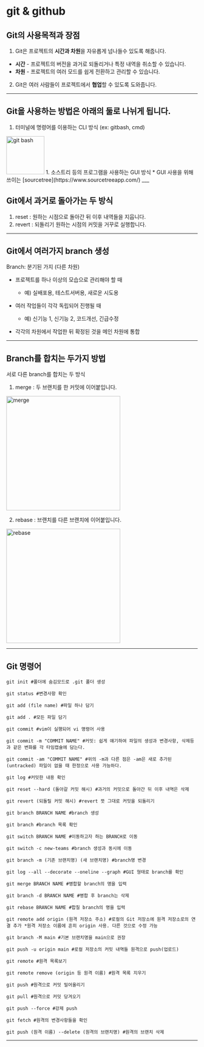 # git & github 

## Git의 사용목적과 장점
1. Git은 프로젝트의 **시간과 차원**을 자유롭게 넘나들수 있도록 해줍니다.
* **시간** - 프로젝트의 버전을 과거로 되돌리거나 특정 내역을 취소할 수 있습니다.
* **차원** - 프로젝트의 여러 모드를 쉽게 전환하고 관리할 수 있습니다.

2. Git은 여러 사람들이 프로젝트에서 **협업**할 수 있도록 도와줍니다.
___

## Git을 사용하는 방법은 아래의 둘로 나뉘게 됩니다. 

  1. 터미널에 명령어를 이용하는 CLI 방식 (ex: gitbash, cmd)
<img src="https://blog.kakaocdn.net/dn/n1QDr/btqCJlFVXg4/QZCZAKcQXNRkRtxB3vnkoK/img.png" alt="git bash" width="100">
  1. 소스트리 등의 프로그램을 사용하는 GUI 방식
* GUI 사용을 위해 쓰이는 [sourcetree](https://www.sourcetreeapp.com/)
___


## Git에서 과거로 돌아가는 두 방식 
1. reset : 원하는 시점으로 돌아간 뒤 이후 내역들을 지웁니다.
2. revert : 되돌리기 원하는 시점의 커밋을 거꾸로 실행합니다.
___

## Git에서 여러가지 branch 생성

Branch: 분기된 가지 (다른 차원)
* 프로젝트를 하나 이상의 모습으로 관리해야 할 때
  * 예) 실배포용, 테스트서버용, 새로운 시도용
* 여러 작업들이 각각 독립되어 진행될 때
  * 예) 신기능 1, 신기능 2, 코드개선, 긴급수정

* 각각의 차원에서 작업한 뒤 확정된 것을 메인 차원에 통합

___

## Branch를 합치는 두가지 방법
서로 다른 branch를 합치는 두 방식 

1. merge : 두 브랜치를 한 커밋에 이어붙입니다.
<img src="https://wac-cdn.atlassian.com/dam/jcr:4639eeb8-e417-434a-a3f8-a972277fc66a/02%20Merging%20main%20into%20the%20feature%20branh.svg?cdnVersion=1084" alt="merge" width="300"> 

2. rebase : 브랜치를 다른 브랜치에 이어붙입니다.
<img src="https://wac-cdn.atlassian.com/dam/jcr:2908e0e6-f74b-4425-b5d2-f5eca8cfcd99/05%20Rebasing%20the%20main%20branch.svg?cdnVersion=1084" alt="rebase" width="300">

___

## Git 명령어

```
git init #폴더에 숨김모드로 .git 폴더 생성

git status #변경사항 확인

git add (file name) #파일 하나 담기

git add . #모든 파일 담기

git commit #vim이 실행되어 vi 명령어 사용  

git commit -m "COMMIT NAME" #커밋: 쉽게 얘기하여 파일의 생성과 변경사항, 삭제등과 같은 변화를 각 타임캡슐에 담는다.

git commit -am "COMMIT NAME" #위의 -m과 다른 점은 -am은 새로 추가된(untracked) 파일이 없을 때 한정으로 사용 가능하다.

git log #커밋한 내용 확인 

git reset --hard (돌아갈 커밋 해시) #과거의 커밋으로 돌아간 뒤 이후 내역은 삭제

git revert (되돌릴 커밋 해시) #revert 뜻 그대로 커밋을 되돌리기

git branch BRANCH NAME #branch 생성

git branch #branch 목록 확인

git switch BRANCH NAME #이동하고자 하는 BRANCH로 이동

git switch -c new-teams #branch 생성과 동시에 이동

git branch -m (기존 브랜치명) (새 브랜치명) #branch명 변경

git log --all --decorate --oneline --graph #GUI 형태로 branch를 확인

git merge BRANCH NAME #병합할 branch의 명을 입력 

git branch -d BRANCH NAME #병합 후 branch는 삭제

git rebase BRANCH NAME #합칠 branch의 명을 입력

git remote add origin (원격 저장소 주소) #로컬의 Git 저장소에 원격 저장소로의 연결 추가 *원격 저장소 이름에 흔히 origin 사용. 다른 것으로 수정 가능

git branch -M main #기본 브랜치명을 main으로 권장

git push -u origin main #로컬 저장소의 커밋 내역들 원격으로 push(업로드)

git remote #원격 목록보기

git remote remove (origin 등 원격 이름) #원격 목록 지우기

git push #원격으로 커밋 밀어올리기

git pull #원격으로 커밋 당겨오기 

git push --force #강제 push

git fetch #원격의 변경사항들을 확인

git push (원격 이름) --delete (원격의 브랜치명) #원격의 브랜치 삭제
```
___